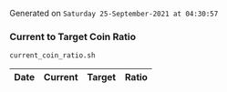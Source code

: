 Generated on `Saturday 25-September-2021 at 04:30:57`

### Current to Target Coin Ratio
`current_coin_ratio.sh`

Date|Current|Target|Ratio
---|---|---|---
